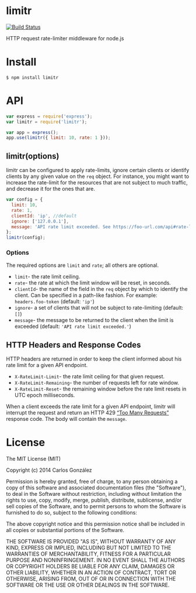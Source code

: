 # limitr

[![Build Status](https://travis-ci.org/chuckbuckethead/limitr.png?branch=master)](https://travis-ci.org/chuckbuckethead/limitr)

HTTP request rate-limiter middleware for node.js

# Install

    $ npm install limitr

# API

```javascript
var express = require('express');
var limitr = require('limitr');

var app = express();
app.use(limitr({ limit: 10, rate: 1 }));
```

## limitr(options)

limitr can be configured to apply rate-limits, ignore certain clients or identify clients by any given value on the `req` object. For instance, you might want to increase the rate-limit for the resources that are not subject to much traffic, and decrease it for the ones that are.

```javascript
var config = {
  limit: 10,
  rate: 1,
  clientId: 'ip', //default
  ignore: ['127.0.0.1'],
  message: 'API rate limit exceeded. See https://foo-url.com/api#rate-limits for details.'
};
limitr(config);
```

### Options

The required options are `limit` and `rate`; all others are optional.

* `limit`- the rate limit ceiling.
* `rate`- the rate at which the limit window will be reset, in seconds.
* `clientId`- the name of the field in the `req` object by which to identify the client. Can be specified in a path-like fashion. For example: `headers.foo-token` (default: `'ip'`)
* `ignore`- a set of clients that will not be subject to rate-limiting (default: `[]`)
* `message`- the message to be returned to the client when the limit is exceeded (default: `'API rate limit exceeded.'`)

## HTTP Headers and Response Codes

HTTP headers are returned in order to keep the client informed about his rate limit for a given API endpoint.

* `X-RateLimit-Limit`- the rate limit ceiling for that given request.
* `X-RateLimit-Remaining`- the number of requests left for rate window.
* `X-RateLimit-Reset`- the remaining window before the rate limit resets in UTC epoch milliseconds.

When a client exceeds the rate limit for a given API endpoint, limitr will interrupt the request and return an HTTP 429 [“Too Many Requests”](http://tools.ietf.org/html/rfc6585#section-4) response code. The body will contain the `message`.

# License

The MIT License (MIT)

Copyright (c) 2014 Carlos González

Permission is hereby granted, free of charge, to any person obtaining a copy of
this software and associated documentation files (the "Software"), to deal in
the Software without restriction, including without limitation the rights to
use, copy, modify, merge, publish, distribute, sublicense, and/or sell copies of
the Software, and to permit persons to whom the Software is furnished to do so,
subject to the following conditions:

The above copyright notice and this permission notice shall be included in all
copies or substantial portions of the Software.

THE SOFTWARE IS PROVIDED "AS IS", WITHOUT WARRANTY OF ANY KIND, EXPRESS OR
IMPLIED, INCLUDING BUT NOT LIMITED TO THE WARRANTIES OF MERCHANTABILITY,
FITNESS FOR A PARTICULAR PURPOSE AND NONINFRINGEMENT. IN NO EVENT SHALL THE
AUTHORS OR COPYRIGHT HOLDERS BE LIABLE FOR ANY CLAIM, DAMAGES OR OTHER
LIABILITY, WHETHER IN AN ACTION OF CONTRACT, TORT OR OTHERWISE, ARISING FROM,
OUT OF OR IN CONNECTION WITH THE SOFTWARE OR THE USE OR OTHER DEALINGS IN THE
SOFTWARE.
